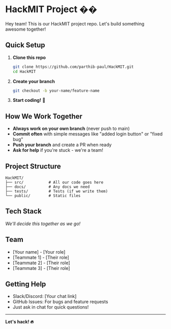 # HackMIT Project ��

Hey team! This is our HackMIT project repo. Let's build something awesome together!

## Quick Setup

1. **Clone this repo**
   ```bash
   git clone https://github.com/parthib-paul/HackMIT.git
   cd HackMIT
   ```

2. **Create your branch**
   ```bash
   git checkout -b your-name/feature-name
   ```

3. **Start coding!** 🎉

## How We Work Together

- **Always work on your own branch** (never push to main)
- **Commit often** with simple messages like "added login button" or "fixed bug"
- **Push your branch** and create a PR when ready
- **Ask for help** if you're stuck - we're a team!

## Project Structure

```
HackMIT/
├── src/           # All our code goes here
├── docs/          # Any docs we need
├── tests/         # Tests (if we write them)
└── public/        # Static files
```

## Tech Stack

*We'll decide this together as we go!*

## Team

- [Your name] - [Your role]
- [Teammate 1] - [Their role] 
- [Teammate 2] - [Their role]
- [Teammate 3] - [Their role]

## Getting Help

- Slack/Discord: [Your chat link]
- GitHub Issues: For bugs and feature requests
- Just ask in chat for quick questions!

---

**Let's hack! 🔥**
